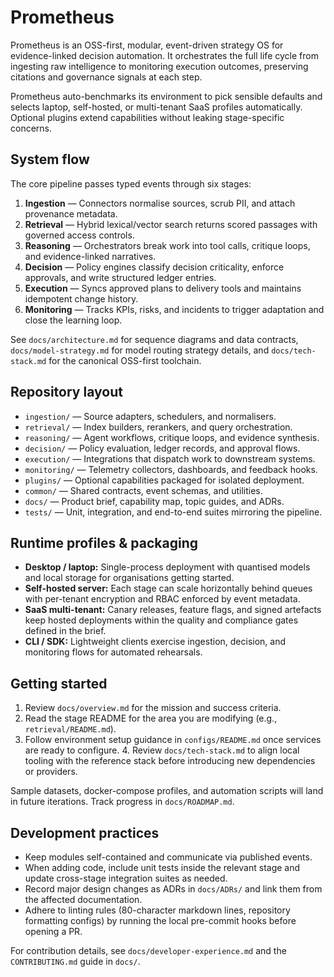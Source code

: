 # Prometheus

Prometheus is an OSS-first, modular, event-driven strategy OS for
evidence-linked decision automation. It orchestrates the full life cycle from
ingesting raw intelligence to monitoring execution outcomes, preserving
citations and governance signals at each step.

Prometheus auto-benchmarks its environment to pick sensible defaults and
selects laptop, self-hosted, or multi-tenant SaaS profiles automatically.
Optional plugins extend capabilities without leaking stage-specific concerns.

## System flow

The core pipeline passes typed events through six stages:

1. **Ingestion** — Connectors normalise sources, scrub PII, and attach
   provenance metadata.
2. **Retrieval** — Hybrid lexical/vector search returns scored passages with
   governed access controls.
3. **Reasoning** — Orchestrators break work into tool calls, critique loops, and
   evidence-linked narratives.
4. **Decision** — Policy engines classify decision criticality, enforce
   approvals, and write structured ledger entries.
5. **Execution** — Syncs approved plans to delivery tools and maintains
   idempotent change history.
6. **Monitoring** — Tracks KPIs, risks, and incidents to trigger adaptation and
   close the learning loop.

See `docs/architecture.md` for sequence diagrams and data contracts,
`docs/model-strategy.md` for model routing strategy details, and
`docs/tech-stack.md` for the canonical OSS-first toolchain.

## Repository layout

- `ingestion/` — Source adapters, schedulers, and normalisers.
- `retrieval/` — Index builders, rerankers, and query orchestration.
- `reasoning/` — Agent workflows, critique loops, and evidence synthesis.
- `decision/` — Policy evaluation, ledger records, and approval flows.
- `execution/` — Integrations that dispatch work to downstream systems.
- `monitoring/` — Telemetry collectors, dashboards, and feedback hooks.
- `plugins/` — Optional capabilities packaged for isolated deployment.
- `common/` — Shared contracts, event schemas, and utilities.
- `docs/` — Product brief, capability map, topic guides, and ADRs.
- `tests/` — Unit, integration, and end-to-end suites mirroring the pipeline.

## Runtime profiles & packaging

- **Desktop / laptop:** Single-process deployment with quantised models and
  local storage for organisations getting started.
- **Self-hosted server:** Each stage can scale horizontally behind queues
  with per-tenant encryption and RBAC enforced by event metadata.
- **SaaS multi-tenant:** Canary releases, feature flags, and signed artefacts
  keep hosted deployments within the quality and compliance gates defined in
  the brief.
- **CLI / SDK:** Lightweight clients exercise ingestion, decision, and
  monitoring flows for automated rehearsals.

## Getting started

1. Review `docs/overview.md` for the mission and success criteria.
2. Read the stage README for the area you are modifying (e.g.,
   `retrieval/README.md`).
3. Follow environment setup guidance in `configs/README.md` once services are
   ready to configure. 4. Review `docs/tech-stack.md` to align local tooling with the reference stack
   before introducing new dependencies or providers.

Sample datasets, docker-compose profiles, and automation scripts will land in
future iterations. Track progress in `docs/ROADMAP.md`.

## Development practices

- Keep modules self-contained and communicate via published events.
- When adding code, include unit tests inside the relevant stage and update
  cross-stage integration suites as needed.
- Record major design changes as ADRs in `docs/ADRs/` and link them from the
  affected documentation.
- Adhere to linting rules (80-character markdown lines, repository formatting
  configs) by running the local pre-commit hooks before opening a PR.

For contribution details, see `docs/developer-experience.md` and the
`CONTRIBUTING.md` guide in `docs/`.
